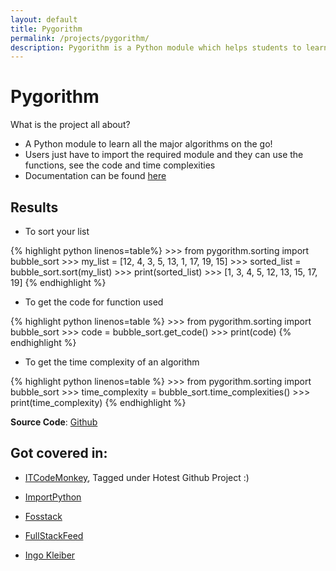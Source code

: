 ```yaml
---
layout: default
title: Pygorithm
permalink: /projects/pygorithm/
description: Pygorithm is a Python module which helps students to learn the implementation of all the major data structures and algorithms.
---
```


# Pygorithm
What is the project all about?

- A Python module to learn all the major algorithms on the go!
- Users just have to import the required module and they can use the functions, see the code and time complexities
- Documentation can be found [here](http://pygorithm.readthedocs.io/en/latest/)

## Results

* To sort your list

{% highlight python linenos=table%}
    >>> from pygorithm.sorting import bubble_sort
    >>> my_list = [12, 4, 3, 5, 13, 1, 17, 19, 15]
    >>> sorted_list = bubble_sort.sort(my_list)
    >>> print(sorted_list)
    >>> [1, 3, 4, 5, 12, 13, 15, 17, 19]
{% endhighlight %}

* To get the code for function used

{% highlight python linenos=table %}
    >>> from pygorithm.sorting import bubble_sort
    >>> code = bubble_sort.get_code()
    >>> print(code)
{% endhighlight %}

* To get the time complexity of an algorithm

{% highlight python linenos=table %}
    >>> from pygorithm.sorting import bubble_sort
    >>> time_complexity = bubble_sort.time_complexities()
    >>> print(time_complexity)
{% endhighlight %}

**Source Code**: [Github](https://github.com/OmkarPathak/pygorithm)


## Got covered in:

- [ITCodeMonkey](https://www.itcodemonkey.com/article/653.html), Tagged under Hotest Github Project :)

- [ImportPython](http://importpython.com/blog/post/importpython-issue-124-python-packaging-algorithms-easter-eggs-machine-learning-and-more)

- [Fosstack](https://fosstack.com/algorithms-with-python/)

- [FullStackFeed](https://fullstackfeed.com/pygorithm-a-python-module-for-learning-all-major-algorithms/)

- [Ingo Kleiber](https://kleiber.me/blog/2017/08/10/tutorial-decorator-primer/)

